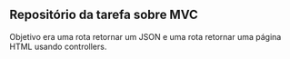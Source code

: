 ## Repositório da tarefa sobre MVC
Objetivo era uma rota retornar um JSON e uma rota retornar uma página HTML usando controllers.